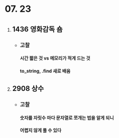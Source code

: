 # 07. 23
1. ## **1436 영화감독 숌**

    - ### 고찰
        #### 시간 짧은 것 vs 메모리가 적게 드는 것 
        ####  to_string, .find 새로 배움


1. ## **2908 상수**

    - ### 고찰
        #### 숫자를 자릿수 마다 문자열로 쪼개는 법을 알게 되니
        #### 어렵지 않게 풀 수 있다
